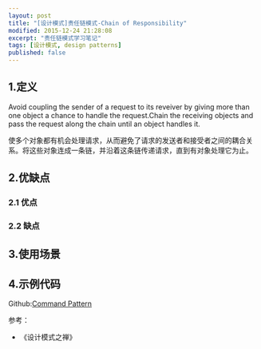 ```yaml
---
layout: post
title: "[设计模式]责任链模式-Chain of Responsibility"
modified: 2015-12-24 21:28:08
excerpt: "责任链模式学习笔记"
tags: [设计模式, design patterns]
published: false
---
```


## 1.定义
Avoid coupling the sender of a request to its reveiver by giving more than one object a chance to handle the request.Chain the receiving objects and pass the request along the chain until an object handles it.

使多个对象都有机会处理请求，从而避免了请求的发送者和接受者之间的耦合关系。将这些对象连成一条链，并沿着这条链传递请求，直到有对象处理它为止。

## 2.优缺点

### 2.1 优点

### 2.2 缺点


## 3.使用场景


## 4.示例代码

Github:[Command Pattern]()

参考：
- 《设计模式之禅》